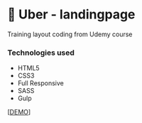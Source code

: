 :oncoming_taxi: Uber - landingpage
=====================
Training layout coding from Udemy course

### Technologies used
- HTML5
- CSS3
- Full Responsive
- SASS
- Gulp

[[DEMO](https://master-bogdan.github.io/uber-landingpage/)]
